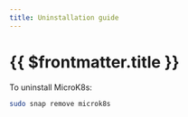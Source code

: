 ```yaml
---
title: Uninstallation guide
---
```


# {{ $frontmatter.title }}

To uninstall MicroK8s:

```bash
sudo snap remove microk8s
```

